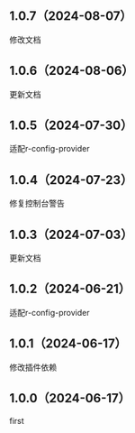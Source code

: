 ## 1.0.7（2024-08-07）
修改文档
## 1.0.6（2024-08-06）
更新文档
## 1.0.5（2024-07-30）
适配r-config-provider
## 1.0.4（2024-07-23）
修复控制台警告
## 1.0.3（2024-07-03）
更新文档
## 1.0.2（2024-06-21）
适配r-config-provider
## 1.0.1（2024-06-17）
修改插件依赖
## 1.0.0（2024-06-17）
first
